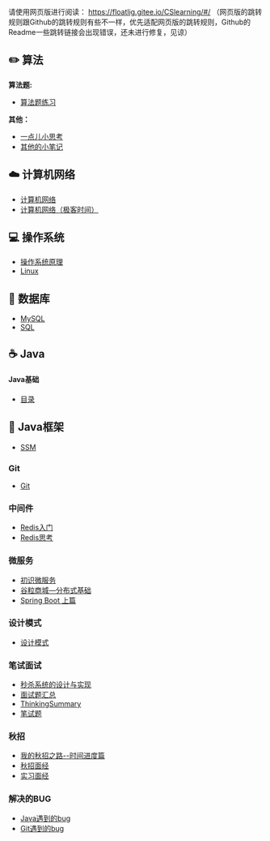 请使用网页版进行阅读： https://floatlig.gitee.io/CSlearning/#/ 
（网页版的跳转规则跟Github的跳转规则有些不一样，优先适配网页版的跳转规则，Github的Readme一些跳转链接会出现错误，还未进行修复，见谅）


## ✏️ 算法

**算法题:**

  - [算法题练习](_source/算法/content-算法题.md)

**其他：**

  - [一点儿小思考](_source/算法/笔试Summary.md)
  - [其他的小笔记](_source/算法/content-algorithm.md)

## ☁️ 计算机网络

- [计算机网络](_source/计算机网络/cnContent.md)
- [计算机网络（极客时间）](_source/计算机网络/趣谈网络协议.md)

## 💻 操作系统

- [操作系统原理](_source/操作系统/osContent.md)
- [Linux](_source/操作系统/LinuxContent.md)

## 💾 数据库

- [MySQL](_source/数据库/MySQL.md)
- [SQL](_source/数据库/SQL.md)

## ☕️ Java

#### Java基础

- [目录](_source/JavaBasics/content.md)

## 🎯 Java框架

- [SSM](_source/SpringFrameWork/ssm目录.md)

### Git

- [Git](_source/Git/Git学习.md)

### 中间件

  - [Redis入门](_source/中间件/Redis.md)
  - [Redis思考](_source/中间件/Redis面试.md)

### 微服务

- [初识微服务](_source/微服务/初识微服务.md)
- [谷粒商城—分布式基础](_source/微服务/谷粒商城-基础篇.md)
- [Spring Boot 上篇](_source/微服务/SpringBoot笔记1.md)
<!-- - [谷粒商城—分布式高级](_source/微服务/谷粒商城—分布式高级.md) -->

### 设计模式

  - [设计模式](_source/架构/设计模式.md)

### 笔试面试

  - [秒杀系统的设计与实现](_source/架构/秒杀系统的设计与实现.md)
  - [面试题汇总](_source/面试/面试题.md)
  - [ThinkingSummary](_source/面试/面试Summary.md)
  - [笔试题](_source/面试/笔试复盘.md)

### 秋招

  - [我的秋招之路--时间进度篇](_source/秋招/我的秋招之路--时间进度篇.md)
  - [秋招面经](_source/秋招/面试真题.md)
  - [实习面经](_source/秋招/小公司面试.md)

### 解决的BUG

- [Java遇到的bug](_source/解决的bug/git篇.md)
- [Git遇到的bug](_source/解决的bug/Java篇.md)
